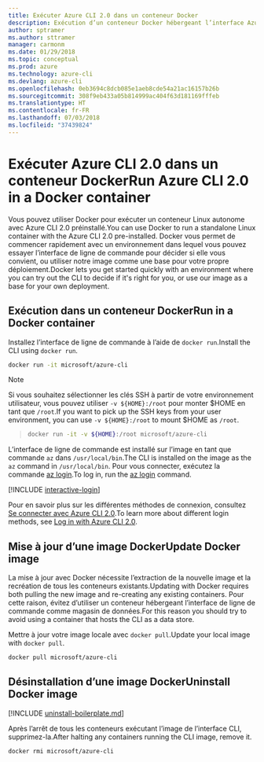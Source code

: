 ```yaml
---
title: Exécuter Azure CLI 2.0 dans un conteneur Docker
description: Exécution d’un conteneur Docker hébergeant l’interface Azure CLI 2.0
author: sptramer
ms.author: sttramer
manager: carmonm
ms.date: 01/29/2018
ms.topic: conceptual
ms.prod: azure
ms.technology: azure-cli
ms.devlang: azure-cli
ms.openlocfilehash: 0eb3694c8dcb085e1aeb8cde54a21ac16157b26b
ms.sourcegitcommit: 308f9eb433a05b814999ac404f63d181169fffeb
ms.translationtype: HT
ms.contentlocale: fr-FR
ms.lasthandoff: 07/03/2018
ms.locfileid: "37439824"
---
```

# <a name="run-azure-cli-20-in-a-docker-container"></a><span data-ttu-id="ac1ee-103">Exécuter Azure CLI 2.0 dans un conteneur Docker</span><span class="sxs-lookup"><span data-stu-id="ac1ee-103">Run Azure CLI 2.0 in a Docker container</span></span>

<span data-ttu-id="ac1ee-104">Vous pouvez utiliser Docker pour exécuter un conteneur Linux autonome avec Azure CLI 2.0 préinstallé.</span><span class="sxs-lookup"><span data-stu-id="ac1ee-104">You can use Docker to run a standalone Linux container with the Azure CLI 2.0 pre-installed.</span></span> <span data-ttu-id="ac1ee-105">Docker vous permet de commencer rapidement avec un environnement dans lequel vous pouvez essayer l’interface de ligne de commande pour décider si elle vous convient, ou utiliser notre image comme une base pour votre propre déploiement.</span><span class="sxs-lookup"><span data-stu-id="ac1ee-105">Docker lets you get started quickly with an environment where you can try out the CLI to decide if it's right for you, or use our image as a base for your own deployment.</span></span>

## <a name="run-in-a-docker-container"></a><span data-ttu-id="ac1ee-106">Exécution dans un conteneur Docker</span><span class="sxs-lookup"><span data-stu-id="ac1ee-106">Run in a Docker container</span></span>

<span data-ttu-id="ac1ee-107">Installez l’interface de ligne de commande à l’aide de `docker run`.</span><span class="sxs-lookup"><span data-stu-id="ac1ee-107">Install the CLI using `docker run`.</span></span>

   ```bash
   docker run -it microsoft/azure-cli
   ```

> [!NOTE]
> <span data-ttu-id="ac1ee-108">Si vous souhaitez sélectionner les clés SSH à partir de votre environnement utilisateur, vous pouvez utiliser `-v ${HOME}:/root` pour monter $HOME en tant que `/root`.</span><span class="sxs-lookup"><span data-stu-id="ac1ee-108">If you want to pick up the SSH keys from your user environment, you can use `-v ${HOME}:/root` to mount $HOME as `/root`.</span></span>

> ```bash
> docker run -it -v ${HOME}:/root microsoft/azure-cli
> ```

<span data-ttu-id="ac1ee-109">L’interface de ligne de commande est installé sur l’image en tant que commande `az` dans `/usr/local/bin`.</span><span class="sxs-lookup"><span data-stu-id="ac1ee-109">The CLI is installed on the image as the `az` command in `/usr/local/bin`.</span></span> <span data-ttu-id="ac1ee-110">Pour vous connecter, exécutez la commande [az login](/cli/azure/reference-index#az-login).</span><span class="sxs-lookup"><span data-stu-id="ac1ee-110">To log in, run the [az login](/cli/azure/reference-index#az-login) command.</span></span>

[!INCLUDE [interactive-login](includes/interactive-login.md)]

<span data-ttu-id="ac1ee-111">Pour en savoir plus sur les différentes méthodes de connexion, consultez [Se connecter avec Azure CLI 2.0](authenticate-azure-cli.md).</span><span class="sxs-lookup"><span data-stu-id="ac1ee-111">To learn more about different login methods, see [Log in with Azure CLI 2.0](authenticate-azure-cli.md).</span></span>


## <a name="update-docker-image"></a><span data-ttu-id="ac1ee-112">Mise à jour d’une image Docker</span><span class="sxs-lookup"><span data-stu-id="ac1ee-112">Update Docker image</span></span>

<span data-ttu-id="ac1ee-113">La mise à jour avec Docker nécessite l’extraction de la nouvelle image et la recréation de tous les conteneurs existants.</span><span class="sxs-lookup"><span data-stu-id="ac1ee-113">Updating with Docker requires both pulling the new image and re-creating any existing containers.</span></span> <span data-ttu-id="ac1ee-114">Pour cette raison, évitez d’utiliser un conteneur hébergeant l’interface de ligne de commande comme magasin de données.</span><span class="sxs-lookup"><span data-stu-id="ac1ee-114">For this reason you should try to avoid using a container that hosts the CLI as a data store.</span></span>

<span data-ttu-id="ac1ee-115">Mettre à jour votre image locale avec `docker pull`.</span><span class="sxs-lookup"><span data-stu-id="ac1ee-115">Update your local image with `docker pull`.</span></span>

```bash
docker pull microsoft/azure-cli
```

## <a name="uninstall-docker-image"></a><span data-ttu-id="ac1ee-116">Désinstallation d’une image Docker</span><span class="sxs-lookup"><span data-stu-id="ac1ee-116">Uninstall Docker image</span></span>

[!INCLUDE [uninstall-boilerplate.md](includes/uninstall-boilerplate.md)]

<span data-ttu-id="ac1ee-117">Après l’arrêt de tous les conteneurs exécutant l’image de l’interface CLI, supprimez-la.</span><span class="sxs-lookup"><span data-stu-id="ac1ee-117">After halting any containers running the CLI image, remove it.</span></span>

```bash
docker rmi microsoft/azure-cli
```
